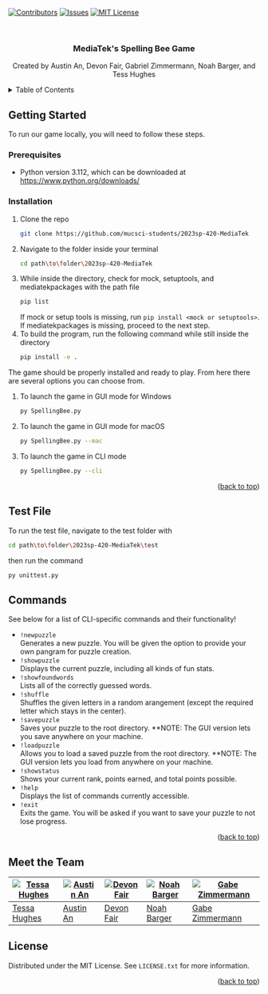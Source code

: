 <!-- Improved compatibility of back to top link: See: https://github.com/othneildrew/Best-README-Template/pull/73 -->
<a name="readme-top"></a>
<!--
*** Thanks for checking out the Best-README-Template. If you have a suggestion
*** that would make this better, please fork the repo and create a pull request
*** or simply open an issue with the tag "enhancement".
*** Don't forget to give the project a star!
*** Thanks again! Now go create something AMAZING! :D
-->



<!-- PROJECT SHIELDS -->
<!--
*** I'm using markdown "reference style" links for readability.
*** Reference links are enclosed in brackets [ ] instead of parentheses ( ).
*** See the bottom of this document for the declaration of the reference variables
*** for contributors-url, forks-url, etc. This is an optional, concise syntax you may use.
*** https://www.markdownguide.org/basic-syntax/#reference-style-links
-->
[![Contributors][contributors-shield]][contributors-url]
[![Issues][issues-shield]][issues-url]
[![MIT License][license-shield]][license-url]



<!-- PROJECT LOGO -->
<br />

  <h3 align="center">MediaTek's Spelling Bee Game</h3>

  <p align="center">
    Created by Austin An, Devon Fair, Gabriel Zimmermann, Noah Barger, and Tess Hughes
    <br />
  



<!-- TABLE OF CONTENTS -->
<details>
  <summary>Table of Contents</summary>
  <ol>
    <li>
      <a href="#getting-started">Getting Started</a>
      <ul>
        <li><a href="#prerequisites">Prerequisites</a></li>
        <li><a href="#installation">Installation</a></li>
      </ul>
    </li>
    <li><a href="#test-file">Testing</a></li>
    <li><a href="#commands">Commands</a></li>
    <li><a href="#meet-the-team">Team</a></li>
    <li><a href="#license">License</a></li>
  </ol>
</details>

<!-- GETTING STARTED -->
## Getting Started

To run our game locally, you will need to follow these steps.

### Prerequisites


* Python version 3.112, which can be downloaded at https://www.python.org/downloads/

### Installation



1. Clone the repo
   ```sh
   git clone https://github.com/mucsci-students/2023sp-420-MediaTek
   ```
2. Navigate to the folder inside your terminal
   ```sh
   cd path\to\folder\2023sp-420-MediaTek
   ```
3. While inside the directory, check for mock, setuptools, and mediatekpackages with the path file
   ```sh
   pip list
   ```
   If mock or setup tools is missing, run ```pip install <mock or setuptools>```.    
   If mediatekpackages is missing, proceed to the next step.  
4. To build the program, run the following command while still inside the directory
   ```sh
   pip install -e .
   ```
  
The game should be properly installed and ready to play. From here there are several options you can choose from.
  
1. To launch the game in GUI mode for Windows
   ```sh
   py SpellingBee.py
   ```
2. To launch the game in GUI mode for macOS
   ```sh
   py SpellingBee.py --mac
   ```
3. To launch the game in CLI mode
   ```sh
   py SpellingBee.py --cli
   ```

<p align="right">(<a href="#readme-top">back to top</a>)</p>

## Test File
  
To run the test file, navigate to the test folder with
   ```sh
   cd path\to\folder\2023sp-420-MediaTek\test
   ```
then run the command
   ```sh
   py unittest.py
   ```


<!-- COMMANDS EXAMPLES -->
## Commands

See below for a list of CLI-specific commands and their functionality!
  
* ```!newpuzzle```  
  Generates a new puzzle. You will be given the option to provide your own pangram for puzzle creation.
* ```!showpuzzle```  
  Displays the current puzzle, including all kinds of fun stats.
* ```!showfoundwords```  
  Lists all of the correctly guessed words.
* ```!shuffle```  
  Shuffles the given letters in a random arangement (except the required letter which stays in the center).
* ```!savepuzzle```  
  Saves your puzzle to the root directory.  **NOTE: The GUI version lets you save anywhere on your machine.
* ```!loadpuzzle```  
  Allows you to load a saved puzzle from the root directory.  **NOTE: The GUI version lets you load from anywhere on your machine.
* ```!showstatus```  
  Shows your current rank, points earned, and total points possible.
* ```!help```  
  Displays the list of commands currently accessible.
* ```!exit```  
  Exits the game. You will be asked if you want to save your puzzle to not lose progress.

<p align="right">(<a href="#readme-top">back to top</a>)</p>


## Meet the Team
  
| [![Tessa Hughes](https://avatars.githubusercontent.com/u/122769747?v=4)](https://github.com/tmhughes1) | [![Austin An](https://avatars.githubusercontent.com/u/113960168?v=4)](https://github.com/auanmu) | [![Devon Fair](https://avatars.githubusercontent.com/u/20361090?v=4)](https://github.com/SteamsDev) | [![Noah Barger](https://avatars.githubusercontent.com/u/98166939?v=4)](https://github.com/noahbarger) | [![Gabe Zimmermann](https://avatars.githubusercontent.com/u/80365452?v=4)](https://github.com/gabe2762) | 
|---------------------------------------------------------------------------------------------------------|---------------------------------------------------------------------------------------------------|---------------------------------------------------------------------------------------------------------------|--------------------------------------------------------------------------------------------------|-------------------------------------------------------------------------------------------------------------|
| [Tessa Hughes](https://github.com/tmhughes1)                                                          | [Austin An](https://https://github.com/auanmu)                                                  | [Devon Fair](https://github.com/SteamsDev)                                                          | [Noah Barger](https://github.com/nahbarger)                                                           | [Gabe Zimmermann](https://github.com/gabe2762)                                                          |
  
  
<!-- LICENSE -->
## License

Distributed under the MIT License. See `LICENSE.txt` for more information.

<p align="right">(<a href="#readme-top">back to top</a>)</p>





<!-- MARKDOWN LINKS & IMAGES -->
<!-- https://www.markdownguide.org/basic-syntax/#reference-style-links -->
[contributors-shield]: https://img.shields.io/github/contributors/mucsci-students/2023sp-420-MediaTek.svg?style=for-the-badge
[contributors-url]: https://github.com/mucsci-students/2023sp-420-MediaTek/graphs/contributors
[issues-shield]: https://img.shields.io/github/issues/mucsci-students/2023sp-420-MediaTek.svg?style=for-the-badge
[issues-url]: https://github.com/mucsci-students/2023sp-420-MediaTek/issues
[license-shield]: https://img.shields.io/github/license/mucsci-students/2023sp-420-MediaTek.svg?style=for-the-badge
[license-url]: https://github.com/mucsci-students/2023sp-420-MediaTek/blob/master/LICENSE.txt
